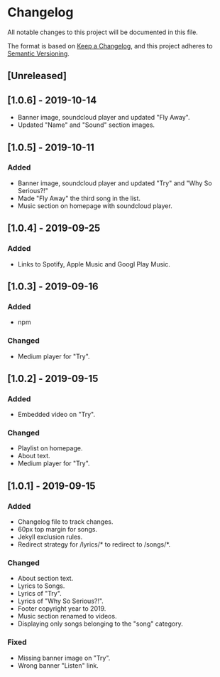 # Changelog
All notable changes to this project will be documented in this file.

The format is based on [Keep a Changelog](https://keepachangelog.com/en/1.0.0/),
and this project adheres to [Semantic Versioning](https://semver.org/spec/v2.0.0.html).

## [Unreleased]

## [1.0.6] - 2019-10-14
- Banner image, soundcloud player and updated "Fly Away".
- Updated "Name" and "Sound" section images.

## [1.0.5] - 2019-10-11

### Added
- Banner image, soundcloud player and updated "Try" and "Why So Serious?!"
- Made "Fly Away" the third song in the list.
- Music section on homepage with soundcloud player.

## [1.0.4] - 2019-09-25

### Added
- Links to Spotify, Apple Music and Googl Play Music.

## [1.0.3] - 2019-09-16

### Added
- npm

### Changed
- Medium player for "Try".

## [1.0.2] - 2019-09-15

### Added
- Embedded video on "Try".

### Changed
- Playlist on homepage.
- About text.
- Medium player for "Try".

## [1.0.1] - 2019-09-15

### Added
- Changelog file to track changes.
- 60px top margin for songs.
- Jekyll exclusion rules.
- Redirect strategy for /lyrics/* to redirect to /songs/*.

### Changed
- About section text.
- Lyrics to Songs.
- Lyrics of "Try".
- Lyrics of "Why So Serious?!".
- Footer copyright year to 2019.
- Music section renamed to videos.
- Displaying only songs belonging to the "song" category.

### Fixed
- Missing banner image on "Try".
- Wrong banner "Listen" link.